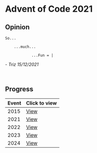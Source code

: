 # Advent of Code 2021

## **Opinion**

    So...

        ...much...

                ...Fun = |

_- Triz 15/12/2021_

<br/>

## **Progress**

| Event | Click to view                                                                    |
| ----- | -------------------------------------------------------------------------------- |
| 2015  | [View](https://github.com/itsjusttriz/AdventOfCode/blob/main/src/2015/README.md) |
| 2021  | [View](https://github.com/itsjusttriz/AdventOfCode/blob/main/src/2021/README.md) |
| 2022  | [View](https://github.com/itsjusttriz/AdventOfCode/blob/main/src/2022/README.md) |
| 2023  | [View](https://github.com/itsjusttriz/AdventOfCode/blob/main/src/2023/README.md) |
| 2024  | [View](https://github.com/itsjusttriz/AdventOfCode/blob/main/src/2024/README.md) |

